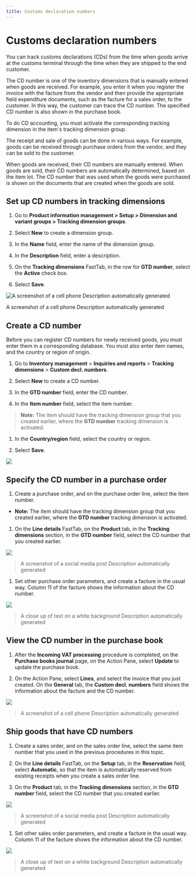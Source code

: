 ```yaml
---
title: Customs declaration numbers
---
```


Customs declaration numbers
===========================

You can track customs declarations (CDs) from the time when goods arrive at the
customs terminal through the time when they are shipped to the end customer.

The CD number is one of the inventory dimensions that is manually entered when
goods are received. For example, you enter it when you register the invoice with
the facture from the vendor and then provide the appropriate field expenditure
documents, such as the facture for a sales order, to the customer. In this way,
the customer can trace the CD number. The specified CD number is also shown in
the purchase book.

To do CD accounting, you must activate the corresponding tracking dimension in
the item's tracking dimension group.

The receipt and sale of goods can be done in various ways. For example, goods
can be received through purchase orders from the vendor, and they can be sold to
the customer.

When goods are received, their CD numbers are manually entered. When goods are
sold, their CD numbers are automatically determined, based on the item lot. The
CD number that was used when the goods were purchased is shown on the documents
that are created when the goods are sold.

Set up CD numbers in tracking dimensions
----------------------------------------

1.  Go to **Product information management \> Setup \> Dimension and variant
    groups \> Tracking dimension groups**.

2.  Select **New** to create a dimension group.

3.  In the **Name** field, enter the name of the dimension group.

4.  In the **Description** field, enter a description.

5.  On the **Tracking dimensions** FastTab, in the row for **GTD number**,
    select the **Active** check box.

6.  Select **Save**.

![A screenshot of a cell phone Description automatically generated](media/f74eac0b5870ed35e1bcdf45cafe062a.jpg)

A screenshot of a cell phone Description automatically generated

Create a CD number
------------------

Before you can register CD numbers for newly received goods, you must enter them
in a corresponding database. You must also enter item names, and the country or
region of origin.

1.  Go to **Inventory management** \> **Inquiries and reports** \> **Tracking
    dimensions** \> **Custom decl. numbers**.

2.  Select **New** to create a CD number.

3.  In the **GTD number** field, enter the CD number.

4.  In the **Item number** field, select the item number.

>   **Note:** The item should have the tracking dimension group that you created
>   earlier, where the **GTD number** tracking dimension is activated.

1.  In the **Country/region** field, select the country or region.

2.  Select **Save**.

![](media/b30fa5cead3b35f783ecc2d7d07b9c12.jpg)

Specify the CD number in a purchase order
-----------------------------------------

1.  Create a purchase order, and on the purchase order line, select the item
    number.

-   **Note:** The item should have the tracking dimension group that you created
    earlier, where the **GTD number** tracking dimension is activated.

1.  On the **Line details** FastTab, on the **Product** tab, in the **Tracking
    dimensions** section, in the **GTD number** field, select the CD number that
    you created earlier.

![](media/1fb458bff4ea9ab011c4d9f16c8cd08a.jpg)

>   A screenshot of a social media post Description automatically generated

1.  Set other purchase order parameters, and create a facture in the usual way.
    Column 11 of the facture shows the information about the CD number.

![](media/52455bb181aa98e5175f8fb87b1eacae.jpg)

>   A close up of text on a white background Description automatically generated

View the CD number in the purchase book
---------------------------------------

1.  After the **Incoming VAT processing** procedure is completed, on the
    **Purchase books journal** page, on the Action Pane, select **Update** to
    update the purchase book.

2.  On the Action Pane, select **Lines**, and select the invoice that you just
    created. On the **General** tab, the **Custom decl. numbers** field shows
    the information about the facture and the CD number.

![](media/fef71bab707d96b35c148a32af7da99b.jpg)

>   A screenshot of a cell phone Description automatically generated

Ship goods that have CD numbers
-------------------------------

1.  Create a sales order, and on the sales order line, select the same item
    number that you used in the previous procedures in this topic.

2.  On the **Line details** FastTab, on the **Setup** tab, in the
    **Reservation** field, select **Automatic**, so that the item is
    automatically reserved from existing receipts when you create a sales order
    line.

3.  On the **Product** tab, in the **Tracking dimensions** section, in the **GTD
    number** field, select the CD number that you created earlier.

![](media/9b3fd51ea7866d56344bcd3fb563e90d.jpg)

>   A screenshot of a social media post Description automatically generated

1.  Set other sales order parameters, and create a facture in the usual way.
    Column 11 of the facture shows the information about the CD number.

![](media/f9a4aa90ad6707a5650247d0f4a6d7ee.jpg)

>   A close up of text on a white background Description automatically generated
